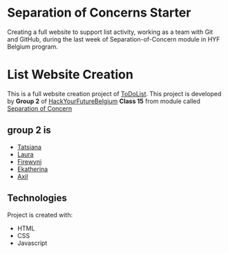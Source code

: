 # Separation of Concerns Starter
Creating a full website to support list activity, working as a team with Git and GitHub, during the last week of Separation-of-Concern module in HYF Belgium program.
#  List Website Creation

This is a full website creation project of [ToDoList](  ). This project is developed by **Group 2** of [HackYourFutureBelgium](https://hackyourfuture.be/) **Class 15** from module called [Separation of Concern]( https://github.com/HackYourFutureBelgium/separation-of-concerns)

## group 2 is

- [Tatsiana](https://github.com/TatsianaRud)
- [Laura](https://github.com/lauraramirez220612)
- [Firewyni](https://github.com/firity)
- [Ekatherina](https://github.com/katsmamina)
- [Axil](https://github.com/bringmetheaxx)

## Technologies

Project is created with:

- HTML
- CSS
- Javascript
